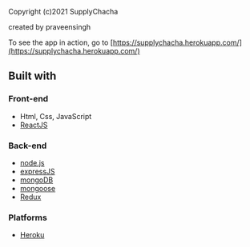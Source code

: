 Copyright (c)2021 SupplyChacha

created by praveensingh


To see the app in action, go to [https://supplychacha.herokuapp.com/](https://supplychacha.herokuapp.com/)

## Built with

### Front-end
* Html, Css, JavaScript
* [ReactJS](https://reactjs.org/)

### Back-end
* [node.js](https://nodejs.org/en/)
* [expressJS](https://expressjs.com/)
* [mongoDB](https://www.mongodb.com/)
* [mongoose](http://mongoosejs.com/)
* [Redux](https://redux.js.org/)

### Platforms

* [Heroku](https://www.heroku.com/)
